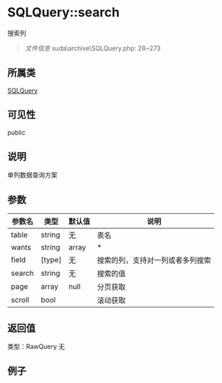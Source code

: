 # SQLQuery::search
搜索列
> *文件信息* suda\archive\SQLQuery.php: 28~273
## 所属类 

[SQLQuery](../SQLQuery.md)

## 可见性

  public  
## 说明

单列数据查询方案


## 参数

 
| 参数名 | 类型 | 默认值 | 说明 |
|--------|-----|-------|-------|
 | table |  string | 无 |  表名 |
 | wants |  string|array | * |  提取的列 |
 | field |  [type] | 无 |  搜索的列，支持对一列或者多列搜索 |
 | search |  string | 无 |  搜索的值 |
 | page |  array | null |  分页获取 |
 | scroll |  bool |  |  滚动获取 |
## 返回值
 
类型：RawQuery
无
## 例子